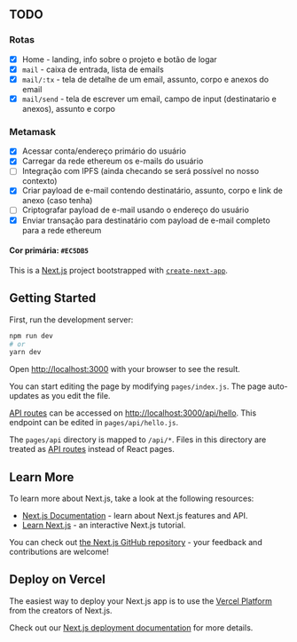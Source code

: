 ## TODO

### Rotas

- [x] Home - landing, info sobre o projeto e botão de logar
- [x] `mail` - caixa de entrada, lista de emails
- [x] `mail/:tx` - tela de detalhe de um email, assunto, corpo e anexos do email
- [x] `mail/send` - tela de escrever um email, campo de input (destinatario e anexos), assunto e corpo

### Metamask

- [x] Acessar conta/endereço primário do usuário
- [x] Carregar da rede ethereum os e-mails do usuário
- [ ] Integração com IPFS (ainda checando se será possível no nosso contexto)
- [x] Criar payload de e-mail contendo destinatário, assunto, corpo e link de anexo (caso tenha)
- [ ] Criptografar payload de e-mail usando o endereço do usuário
- [x] Enviar transação para destinatário com payload de e-mail completo para a rede ethereum

#### Cor primária: `#EC5DB5`

This is a [Next.js](https://nextjs.org/) project bootstrapped with [`create-next-app`](https://github.com/vercel/next.js/tree/canary/packages/create-next-app).

## Getting Started

First, run the development server:

```bash
npm run dev
# or
yarn dev
```

Open [http://localhost:3000](http://localhost:3000) with your browser to see the result.

You can start editing the page by modifying `pages/index.js`. The page auto-updates as you edit the file.

[API routes](https://nextjs.org/docs/api-routes/introduction) can be accessed on [http://localhost:3000/api/hello](http://localhost:3000/api/hello). This endpoint can be edited in `pages/api/hello.js`.

The `pages/api` directory is mapped to `/api/*`. Files in this directory are treated as [API routes](https://nextjs.org/docs/api-routes/introduction) instead of React pages.

## Learn More

To learn more about Next.js, take a look at the following resources:

- [Next.js Documentation](https://nextjs.org/docs) - learn about Next.js features and API.
- [Learn Next.js](https://nextjs.org/learn) - an interactive Next.js tutorial.

You can check out [the Next.js GitHub repository](https://github.com/vercel/next.js/) - your feedback and contributions are welcome!

## Deploy on Vercel

The easiest way to deploy your Next.js app is to use the [Vercel Platform](https://vercel.com/new?utm_medium=default-template&filter=next.js&utm_source=create-next-app&utm_campaign=create-next-app-readme) from the creators of Next.js.

Check out our [Next.js deployment documentation](https://nextjs.org/docs/deployment) for more details.
